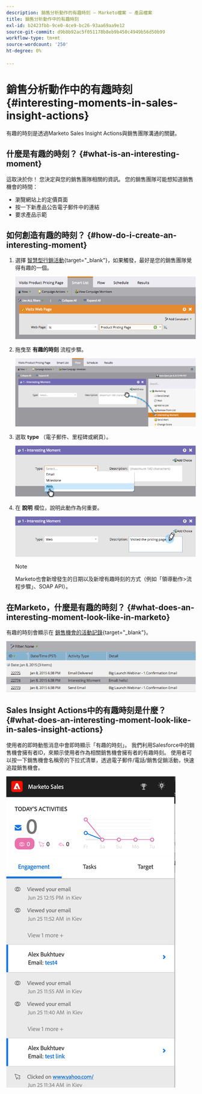 ```yaml
---
description: 銷售分析動作的有趣時刻 — Marketo檔案 — 產品檔案
title: 銷售分析動作中的有趣時刻
exl-id: b2423fbb-9ce0-4ce9-bc26-93aa69aa9e12
source-git-commit: d9b8b92ac5f051178b8eb9b450c4949b56d50b99
workflow-type: tm+mt
source-wordcount: '250'
ht-degree: 0%

---
```


# 銷售分析動作中的有趣時刻 {#interesting-moments-in-sales-insight-actions}

有趣的時刻是透過Marketo Sales Insight Actions與銷售團隊溝通的關鍵。

## 什麼是有趣的時刻？ {#what-is-an-interesting-moment}

這取決於你！ 您決定與您的銷售團隊相關的資訊。 您的銷售團隊可能想知道銷售機會的時間：

* 瀏覽網站上的定價頁面
* 按一下新產品公告電子郵件中的連結
* 要求產品示範

## 如何創造有趣的時刻？ {#how-do-i-create-an-interesting-moment}

1. 選擇 [智慧型行銷活動](/help/marketo/product-docs/core-marketo-concepts/smart-campaigns/understanding-smart-campaigns.md){target=&quot;_blank&quot;}，如果觸發，最好是您的銷售團隊覺得有趣的一個。

   ![](assets/interesting-moments-in-sales-insight-actions-1.png)

1. 拖曳至 **有趣的時刻** 流程步驟。

   ![](assets/interesting-moments-in-sales-insight-actions-2.png)

1. 選取 **type** （電子郵件、里程碑或網頁）。

   ![](assets/interesting-moments-in-sales-insight-actions-3.png)

1. 在 **說明** 欄位，說明此動作為何重要。

   ![](assets/interesting-moments-in-sales-insight-actions-4.png)

   >[!NOTE]
   >
   >Marketo也會新增發生的日期以及新增有趣時刻的方式（例如「領導動作>流程步驟」、SOAP API）。

## 在Marketo，什麼是有趣的時刻？  {#what-does-an-interesting-moment-look-like-in-marketo}

有趣的時刻會顯示在 [銷售機會的活動記錄](/help/marketo/product-docs/core-marketo-concepts/smart-lists-and-static-lists/managing-people-in-smart-lists/using-the-person-detail-page.md){target=&quot;_blank&quot;}。

![](assets/interesting-moments-in-sales-insight-actions-5.png)

## Sales Insight Actions中的有趣時刻是什麼？ {#what-does-an-interesting-moment-look-like-in-sales-insight-actions}

使用者的即時動態消息中會即時顯示「有趣的時刻」。 我們利用Salesforce中的銷售機會擁有者ID，來顯示使用者作為相關銷售機會擁有者的有趣時刻。 使用者可以按一下銷售機會名稱旁的下拉式清單，透過電子郵件/電話/銷售促銷活動，快速追蹤銷售機會。

![](assets/interesting-moments-in-sales-insight-actions-6.png)
